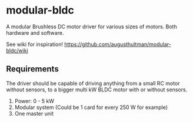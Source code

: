 # modular-bldc
A modular Brushless DC motor driver for various sizes of motors. Both hardware and software.

See wiki for inspiration!
https://github.com/augusthultman/modular-bldc/wiki

## Requirements
The driver should be capable of driving anything from a small RC motor without sensors, to a bigger multi kW BLDC motor with or without sensors.

1. Power: 0 - 5 kW
2. Modular system (Could be 1 card for every 250 W for example)
3. One master unit
